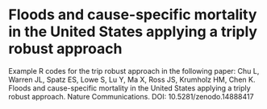 # Floods and cause-specific mortality in the United States applying a triply robust approach
Example R codes for the trip robust approach in the following paper:
Chu L, Warren JL, Spatz ES, Lowe S, Lu Y, Ma X, Ross JS, Krumholz HM, Chen K. Floods and cause-specific mortality in the United States applying a triply robust approach. Nature Communications.
DOI: 10.5281/zenodo.14888417

